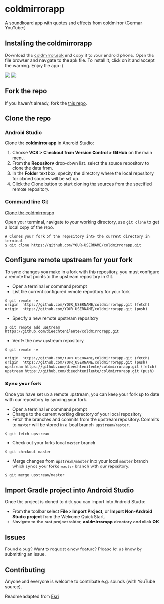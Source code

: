 # coldmirrorapp
A soundboard app with quotes and effects from coldmirror (German YouTuber)

## Installing the coldmirrorapp
Download the [coldmirror.apk](https://github.com/dieechtenilente/coldmirrorapp/blob/master/coldmirrorapp.apk) and copy it to your android phone. Open the file browser and navigate to the apk file. To install it, click on it and accept the warning. Enjoy the app :)

![](https://github.com/dieechtenilente/coldmirrorapp/blob/master/screenshots/screenshot1.png)
![](https://github.com/dieechtenilente/coldmirrorapp/blob/master/screenshots/screenshot2.png)

## Fork the repo
If you haven't already, fork the [this repo](https://github.com/dieechtenilente/coldmirrorapp/fork).

## Clone the repo

### Android Studio
Clone the **coldmirror app** in Android Studio:

1. Choose **VCS > Checkout from Version Control > GitHub** on the main menu.
2. From the **Repository** drop-down list, select the source repository to clone the data from.
3. In the **Folder** text box, specify the directory where the local repository for cloned sources will be set up.
4. Click the Clone button to start cloning the sources from the specified remote repository.

### Command line Git
[Clone the coldmirrorapp](https://help.github.com/articles/fork-a-repo#step-2-clone-your-fork)

Open your terminal, navigate to your working directory, use `git clone` to get a local copy of the repo.

```
# Clones your fork of the repository into the current directory in terminal
$ git clone https://github.com/YOUR-USERNAME/coldmirrorapp.git
```

## Configure remote upstream for your fork
To sync changes you make in a fork with this repository, you must configure a remote that points to the upstream repository in Git.

- Open a terminal or command prompt
- List the current configured remote repository for your fork

```
$ git remote -v
origin	https://github.com/YOUR_USERNAME/coldmirrorapp.git (fetch)
origin	https://github.com/YOUR_USERNAME/coldmirrorapp.git (push)
```

- Specify a new remote upstream repository

```
$ git remote add upstream https://github.com/dieechtenilente/coldmirrorapp.git
```

- Verify the new upstream repository

```
$ git remote -v

origin	https://github.com/YOUR_USERNAME/coldmirrorapp.git (fetch)
origin	https://github.com/YOUR_USERNAME/coldmirrorapp.git (push)
upstream https://github.com/dieechtenilente/coldmirrorapp.git (fetch)
upstream https://github.com/dieechtenilente/coldmirrorapp.git (push)
```

### Sync your fork
Once you have set up a remote upstream, you can keep your fork up to date with our repository by syncing your fork.

- Open a terminal or command prompt
- Change to the current working directory of your local repository
- Fetch the branches and commits from the upstream repository.  Commits to `master` will be stored in a local branch, `upstream/master`.

```
$ git fetch upstream
```

- Check out your forks local `master` branch

```
$ git checkout master
```

- Merge changes from `upstream/master` into  your local `master` branch which syncs your forks `master` branch with our repository.

```
$ git merge upstream/master
```

## Import Gradle project into Android Studio
Once the project is cloned to disk you can import into Android Studio:

* From the toolbar select **File > Import Project**, or **Import Non-Android Studio project** from the Welcome Quick Start.
* Navigate to the root project folder, **coldmirrorapp** directory and click **OK**

## Issues
Found a bug? Want to request a new feature?  Please let us know by submitting an issue.

## Contributing
Anyone and everyone is welcome to contribute e.g. sounds (with YouTube source).

Readme adapted from [Esri](https://github.com/Esri/arcgis-runtime-samples-android)
